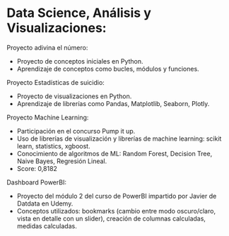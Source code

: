 # Data Science, Análisis y Visualizaciones:
Proyecto adivina el número:
- Proyecto de conceptos iniciales en Python.
- Aprendizaje de conceptos como bucles, módulos y funciones.

Proyecto Estadísticas de suicidio:
- Proyecto de visualizaciones en Python.
- Aprendizaje de librerías como Pandas, Matplotlib, Seaborn, Plotly.

Proyecto Machine Learning:
- Participación en el concurso Pump it up.
- Uso de librerías de visualización y librerías de machine learning: scikit learn, statistics, xgboost.
- Conocimiento de algoritmos de ML: Random Forest, Decision Tree, Naive Bayes, Regresión Lineal.
- Score: 0,8182

Dashboard PowerBI:
- Proyecto del módulo 2 del curso de PowerBI impartido por Javier de Datdata en Udemy.
- Conceptos utilizados: bookmarks (cambio entre modo oscuro/claro, vista en detalle con un slider), creación de columnas calculadas, medidas calculadas.

